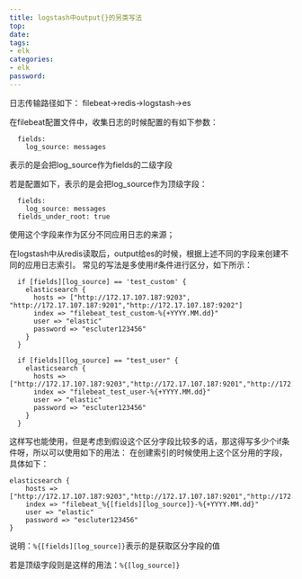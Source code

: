 ```yaml
---
title: logstash中output{}的另类写法
top: 
date: 
tags: 
- elk
categories: 
- elk
password: 
---
```

日志传输路径如下：
filebeat->redis->logstash->es

在filebeat配置文件中，收集日志的时候配置的有如下参数：
```
  fields:
    log_source: messages
```
表示的是会把log_source作为fields的二级字段

若是配置如下，表示的是会把log_source作为顶级字段：
```
  fields:
    log_source: messages
  fields_under_root: true
```

使用这个字段来作为区分不同应用日志的来源；

<escape><!-- more --></escape>

在logstash中从redis读取后，output给es的时候，根据上述不同的字段来创建不同的应用日志索引。
常见的写法是多使用if条件进行区分，如下所示：
```
  if [fields][log_source] == 'test_custom' {
    elasticsearch {
      hosts => ["http://172.17.107.187:9203", "http://172.17.107.187:9201","http://172.17.107.187:9202"]
      index => "filebeat_test_custom-%{+YYYY.MM.dd}"
      user => "elastic"
      password => "escluter123456"
    }
  }

  if [fields][log_source] == "test_user" {
    elasticsearch {
      hosts => ["http://172.17.107.187:9203","http://172.17.107.187:9201","http://172.17.107.187:9202"]
      index => "filebeat_test_user-%{+YYYY.MM.dd}"
      user => "elastic"
      password => "escluter123456"
    }
  }
```

这样写也能使用，但是考虑到假设这个区分字段比较多的话，那这得写多少个if条件呀，所以可以使用如下的用法：
在创建索引的时候使用上这个区分用的字段，具体如下：
```
elasticsearch {
    hosts => ["http://172.17.107.187:9203","http://172.17.107.187:9201","http://172.17.107.187:9202"]
    index => "filebeat_%{[fields][log_source]}-%{+YYYY.MM.dd}"
    user => "elastic"
    password => "escluter123456"
}
```

说明：`%{[fields][log_source]}`表示的是获取区分字段的值

若是顶级字段则是这样的用法：`%{[log_source]}`